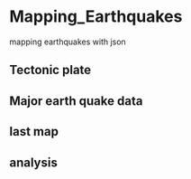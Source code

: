 # Mapping_Earthquakes
mapping earthquakes with json


## Tectonic plate 

## Major earth quake data

## last map 

## analysis 
